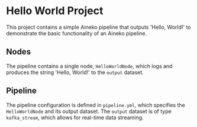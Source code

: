 # Hello World Project

This project contains a simple Aineko pipeline that outputs 'Hello, World!' to demonstrate the basic functionality of an Aineko pipeline.

## Nodes

The pipeline contains a single node, `HelloWorldNode`, which logs and produces the string 'Hello, World!' to the `output` dataset.

## Pipeline

The pipeline configuration is defined in `pipeline.yml`, which specifies the `HelloWorldNode` and its output dataset. The `output` dataset is of type `kafka_stream`, which allows for real-time data streaming.